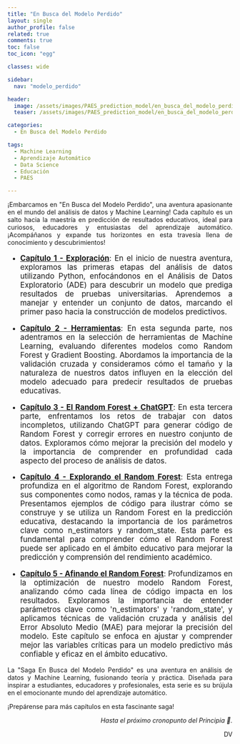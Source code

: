 ```yaml
---
title: "En Busca del Modelo Perdido"
layout: single
author_profile: false
related: true
comments: true
toc: false
toc_icon: "egg"

classes: wide

sidebar:
  nav: "modelo_perdido"

header:
  image: /assets/images/PAES_prediction_model/en_busca_del_modelo_perdido_portada.png
  teaser: /assets/images/PAES_prediction_model/en_busca_del_modelo_perdido_portada.png

categories:
  - En Busca del Modelo Perdido

tags:
  - Machine Learning
  - Aprendizaje Automático
  - Data Science
  - Educación
  - PAES

---
```

<div align="justify" markdown="1">
¡Embarcamos en "En Busca del Modelo Perdido", una aventura apasionante en el mundo del análisis de datos y Machine Learning! Cada capítulo es un salto hacia la maestría en predicción de resultados educativos, ideal para curiosos, educadores y entusiastas del aprendizaje automático. ¡Acompáñanos y expande tus horizontes en esta travesía llena de conocimiento y descubrimientos!

<div markdown="1" style = "font-size: 1.2em;">

- [**Capítulo 1 - Exploración**](/_posts/en_busca_del_modelo_perdido/2023-09-22-en-busca-del-modelo-perdido-parte-1): En el inicio de nuestra aventura, exploramos las primeras etapas del análisis de datos utilizando Python, enfocándonos en el Análisis de Datos Exploratorio (ADE) para descubrir un modelo que prediga resultados de pruebas universitarias. Aprendemos a manejar y entender un conjunto de datos, marcando el primer paso hacia la construcción de modelos predictivos.

- [**Capítulo 2 - Herramientas**](/_posts/en_busca_del_modelo_perdido/2023-09-30-en-busca-del-modelo-perdido-parte-2): En esta segunda parte, nos adentramos en la selección de herramientas de Machine Learning, evaluando diferentes modelos como Random Forest y Gradient Boosting. Abordamos la importancia de la validación cruzada y consideramos cómo el tamaño y la naturaleza de nuestros datos influyen en la elección del modelo adecuado para predecir resultados de pruebas educativas.

- [**Capítulo 3 - El Random Forest + ChatGPT**](/_posts/en_busca_del_modelo_perdido/2023-10-09-en-busca-del-modelo-perdido-parte-3): En esta tercera parte, enfrentamos los retos de trabajar con datos incompletos, utilizando ChatGPT para generar código de Random Forest y corregir errores en nuestro conjunto de datos. Exploramos cómo mejorar la precisión del modelo y la importancia de comprender en profundidad cada aspecto del proceso de análisis de datos.

- [**Capítulo 4 - Explorando el Random Forest**](/_posts/en_busca_del_modelo_perdido/2023-11-10-en-busca-del-modelo-perdido-parte-4): Esta entrega profundiza en el algoritmo de Random Forest, explorando sus componentes como nodos, ramas y la técnica de poda. Presentamos ejemplos de código para ilustrar cómo se construye y se utiliza un Random Forest en la predicción educativa, destacando la importancia de los parámetros clave como n_estimators y random_state. Esta parte es fundamental para comprender cómo el Random Forest puede ser aplicado en el ámbito educativo para mejorar la predicción y comprensión del rendimiento académico.

- [**Capítulo 5 - Afinando el Random Forest**](/_posts/en_busca_del_modelo_perdido/2023-11-18-en-busca-del-modelo-perdido-parte-5): Profundizamos en la optimización de nuestro modelo Random Forest, analizando cómo cada línea de código impacta en los resultados. Exploramos la importancia de entender parámetros clave como 'n_estimators' y 'random_state', y aplicamos técnicas de validación cruzada y análisis del Error Absoluto Medio (MAE) para mejorar la precisión del modelo. Este capítulo se enfoca en ajustar y comprender mejor las variables críticas para un modelo predictivo más confiable y eficaz en el ámbito educativo.

</div>


La "Saga En Busca del Modelo Perdido" es una aventura en análisis de datos y Machine Learning, fusionando teoría y práctica. Diseñada para inspirar a estudiantes, educadores y profesionales, esta serie es su brújula en el emocionante mundo del aprendizaje automático.

¡Prepárense para más capítulos en esta fascinante saga!

<div align="right" markdown="1">

_Hasta el próximo cronopunto del Principia 🥚._

DV

</div>

</div>

